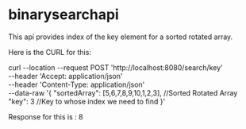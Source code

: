 # binarysearchapi
This api provides index of the key element for a sorted rotated array.

Here is the CURL for this:

curl --location --request POST 'http://localhost:8080/search/key' \
--header 'Accept: application/json' \
--header 'Content-Type: application/json' \
--data-raw '{
    "sortedArray": [5,6,7,8,9,10,1,2,3], //Sorted Rotated Array
    "key": 3  //Key to whose index we need to find
}'

Response for this is : 8
